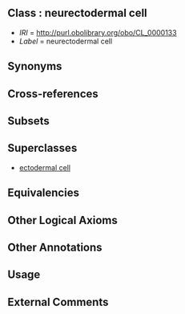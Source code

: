 
## Class : neurectodermal cell

 * *IRI* = http://purl.obolibrary.org/obo/CL_0000133
 * *Label* = neurectodermal cell

## Synonyms


## Cross-references


## Subsets


## Superclasses

 * [ectodermal cell](../../CL/21/CL_0000221.md)

## Equivalencies


## Other Logical Axioms


## Other Annotations


## Usage


## External Comments

